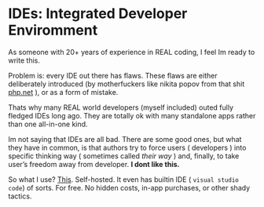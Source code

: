 # IDEs: Integrated Developer Enviromment

As someone with 20+ years of experience in REAL coding, I feel Im ready to write this.

Problem is: every IDE out there has flaws. These flaws are either deliberately introduced (by motherfuckers like nikita popov from that shit [php.net](https://medium.com/u/515a3a6e2910) ), or as a form of mistake.

Thats why many REAL world developers (myself included) outed fully fledged IDEs long ago. They are totally ok with many standalone apps rather than one all-in-one kind.

Im not saying that IDEs are all bad. There are some good ones, but what they have in common, is that authors try to force users ( developers ) into specific thinking way ( sometimes called *their way* ) and, finally, to take user’s freedom away from developer. **I dont like this.**

So what I use? [This](https://www.gitpod.io/). Self-hosted. It even has builtin IDE ( `visual studio code`) of sorts. For free. No hidden costs, in-app purchases, or other shady tactics.